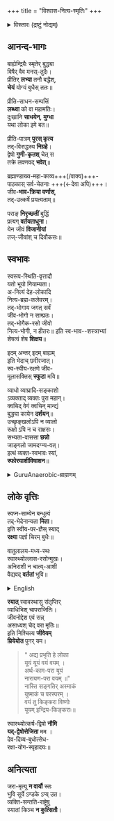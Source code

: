 +++
title = "विश्वास-नित्य-स्मृतिः"
+++
<details><summary>विस्तारः (द्रष्टुं नोद्यम्)</summary>

कालः \- २०१७ त आरब्धम्, ततो नित्यस्मृतौ प्रयुज्यमानम्, काले काले परिवर्त्यमानं च।
</details>

## आनन्द-भागः
बाह्येन्द्रियैः स्मृतेर् बुद्ध्या  
विषैर् वैव मनस्-तुदैः।  
प्रीतिर् **लभ्या** तनौ बद्धैश्,  
**चेयं** योग्यं बुधैस् ततः॥

प्रीति-साधन-सम्पत्तिं  
**लब्ध्वा** को वा महामतिः।  
दुःखानि **साधयेन्**, **मुग्धा**   
यथा लोका इमे बत॥

प्रीति-पात्रम् **पुरस् कृत्य**  
तद्-विरुद्धस्य **निग्रहे**।  
द्वेषो **गुणी-कृतश्** चेत् स  
तक्रे लवणवद् **भवेत्**॥

ब्रह्माण्डाख्य-महा-काव्य+++(/वाक्य)+++-  
पाठकास् सर्व-चेतनाः +++(←देवा अपि)+++।  
जीव-**भाव-क्रिया वर्णास्**,  
तद्-उत्कर्षे प्रयत्यताम्॥

पराङ् **निरृच्छतीं** बुद्धिं  
प्रत्यग् **वर्तयताधुना**।  
येन जीवं **विजानीयां**    
तज्-जीवांश् च दिवौकसः॥

## स्वभावः
स्वरूप-स्थिति-वृत्तादौ  
यतो भूयो नियाम्यता।  
अ-नित्यं देह-लोकादि  
नित्य-ब्रह्म-कलेवरम्।  
तद्-भोगाय जगत् सर्वं  
जीव-भोगो न साम्प्रतः।  
तद्-भोगैक-रसो जीवो  
नित्य-भोगी, न हीतरः॥
इति स्व-भाव--शस्त्राभ्यां  
शेषत्वं शेष **शिक्षय**॥

इदम् अन्तर् इदम् बाह्यम्  
इति भेदाच् छरीरजात्।  
स्व-स्वीय-रक्षणे जीव-  
मूलासक्तिस् **स्फुटा** मयि॥

व्याधो व्याघ्रादि-सङ्काशो  
ऽव्यक्ताद् व्यक्तः पुरा महान्।  
क्वचिद् वेगं क्वचिन् मान्द्यं  
बुद्ध्या कायेन **दर्शयन्**॥  
उच्छृङ्खलोऽपि न व्यालो  
रूक्षो ऽपि न च राक्षसः।  
सभ्यता-वाससा **छन्नो**  
जाङ्गलो जामदग्न्य-वत्।  
इत्थं व्यक्त-स्वभावः स्यां,  
**स्फोरयाशीविषाशन**॥


<details><summary>GuruAnaerobic-ब्राह्मणम्</summary>

Wild, but not savage.

> "The closest to a wild environment is being in a Street Gang, with its periods of inaction and intense action, adrenaline, and psychological danger. This is because young people are still wild. Yet people say that is wrong. Society doesn't like wildness. It's scared by it. It will stop you from being wild. It wants you to conform, but as soon as you conform, your life-force and spirit is dead."

"उच्छृङ्खलोऽपि न व्यालो रूक्षो ऽपि न च राक्षसः।" इत्यत्र शब्दचितौ शशिसुहासौ साहाय्यम् अकुरुताम्।
</details>

<div class="js_include" url="/kAvyam/laxyam/padyam/vishvAsaH/saMyamaH/bhArgava-mantraH" unfilled newLevelForH1="5" includeTitle="false"> </div>  


## लोके वृत्तिः
स्वप्न-साम्येन बन्धुत्वं  
तद्-भेदेनान्यता **मिता**।  
इति स्वीय-पर-ज्ञैस् स्याद्  
**रक्ष्या** पर्ज्ञा चिरम् बुधैः॥

वातुलालय-मध्य-स्थः  
स्वास्थ्योल्लास-रसोन्मुखः।  
अनिराशी न चात्य्-आशी  
वैद्यवद् **वर्ततां** भुवि॥

<details><summary>English</summary>

One must live in the world seeking delight and health,  
as if one were a doctor in a mental hospital -  
neither too hopeful, nor hopeless.
</details>

**स्यात्** स्वावस्थासु संतृप्तिर्  
व्याधिभिश् चापराजितिः।  
जीवनोद्देश एवं सन्न्  
असाध्यश् चेद् वरा मृतिः॥  
इति निश्चित्य **जीवेयम्**  
**म्रियेयोत** पुनर् यम।

> " अद्य प्रभृति हे लोका  
यूयं यूयं वयं वयम् ।  
अर्थ-काम-परा यूयं  
नारायण-परा वयम् ॥"  
नास्ति सङ्गतिर् अस्माकं  
युष्माकं च परस्परम् ।  
वयं तु किङ्करा विष्णोः  
यूयम् इन्द्रिय-किङ्कराः॥

स्वास्थ्योत्कर्ष-द्विषो **नौमि**  
**यद्-द्वेषोत्तेजिता** मम ।  
देव-दिव्य-बुधोत्सेध-  
रक्षा-योग-स्पृहादयः॥

## अनित्यता
जरा-मृत्यू **न वार्यौ** स्तः  
भुवि सूर्ये ऽण्डके ऽप्य् उत।  
व्यक्ति-सन्तति-राष्ट्रेषु  
स्यातां किञ्च **न कुत्सितौ**।

